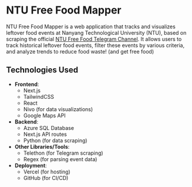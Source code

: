 # NTU Free Food Mapper

NTU Free Food Mapper is a web application that tracks and visualizes leftover food events at Nanyang Technological University (NTU), based on scraping the official [NTU Free Food Telegram Channel](https://t.me/s/freefoodntu). It allows users to track historical leftover food events, filter these events by various criteria, and analyze trends to reduce food waste! (and get free food)

## Technologies Used
- **Frontend**: 
  - Next.js
  - TailwindCSS
  - React
  - Nivo (for data visualizations)
  - Google Maps API
- **Backend**: 
  - Azure SQL Database
  - Next.js API routes
  - Python (for data scraping)
- **Other Libraries/Tools**:
  - Telethon (for Telegram scraping)
  - Regex (for parsing event data)
- **Deployment**:
  - Vercel (for hosting)
  - GitHub (for CI/CD)
